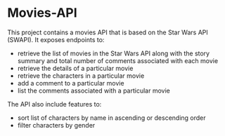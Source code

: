 # Movies-API

This project contains a movies API that is based on the Star Wars API (SWAPI). It exposes endpoints to:

* retrieve the list of movies in the Star Wars API along with the story summary and total number of comments associated with each movie
* retrieve the details of a particular movie 
* retrieve the characters in a particular movie
* add a comment to a particular movie
* list the comments associated with a particular movie

The API also include features to:
* sort list of characters by name in ascending or descending order
* filter characters by gender
